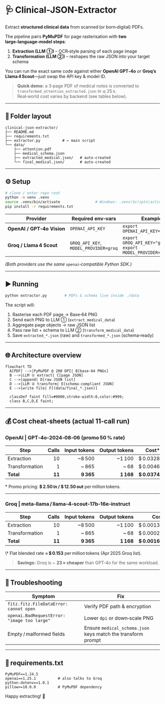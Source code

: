 # 🩺 Clinical‑JSON‑Extractor

Extract **structured clinical data** from scanned (or born‑digital) PDFs.

The pipeline pairs **PyMuPDF** for page rasterisation with **two large‑language‑model steps**:

1. **Extraction (LLM ①)** – OCR‑style parsing of each page image  
2. **Transformation (LLM ②)** – reshapes the raw JSON into your target schema

You can run the exact same code against either **OpenAI GPT‑4o** *or* **Groq’s Llama 4 Scout**—just swap the API key & model ID.

> **Quick demo:** a 3‑page PDF of medical notes is converted to  
> `transformed_attention_extracted.json` in ≲ 25 s.  
> Real‑world cost varies by backend (see tables below).

---

## 📂 Folder layout

```
clinical-json-extractor/
├── README.md
├── requirements.txt
├── extractor.py          # ← main script
└── data/
    ├── attention.pdf
    ├── medical_schema.json
    ├── extracted_medical.json/   # auto‑created
    └── final_medical.json/       # auto‑created
```

---

## ⚙️ Setup

```bash
# clone / enter repo root
python -m venv .venv
source .venv/bin/activate                # Windows: .venv\Scripts\activate
pip install -r requirements.txt
```

| Provider | Required env‑vars | Example |
|----------|------------------|---------|
| **OpenAI / GPT‑4o Vision** | `OPENAI_API_KEY` | `export OPENAI_API_KEY="sk‑..."` |
| **Groq / Llama 4 Scout**   | `GROQ_API_KEY`, `MODEL_PROVIDER=groq` | `export GROQ_API_KEY="gsk‑..."`<br>`export MODEL_PROVIDER=groq` |

*(Both providers use the same `openai`‑compatible Python SDK.)*

---

## ▶️ Running

```bash
python extractor.py        # PDFs & schema live inside ./data
```

The script will:

1. Rasterise each PDF page → Base‑64 PNG  
2. Send each PNG to LLM ① (`extract_medical_data`)  
3. Aggregate page objects → raw JSON list  
4. Pass raw list + schema to LLM ② (`transform_medical_data`)  
5. Save `extracted_*.json` (raw) and `transformed_*.json` (schema‑ready)

---

## 🌐 Architecture overview

```mermaid
flowchart TD
  A[PDF] -->|PyMuPDF @ 200 DPI| B[base‑64 PNGs]
  B -->|LLM ① extract| C[page JSON]
  C -->|append| D[raw JSON list]
  D -->|LLM ② transform| E[schema‑compliant JSON]
  E -->|write file| F[(data/final_*.json)]

  classDef faint fill=#0000,stroke-width:0,color:#999;
  class B,C,D,E faint;
```

---

## 💰 Cost cheat‑sheets (actual 11‑call run)

### OpenAI | GPT‑4o‑2024‑08‑06 (promo 50 % rate)

| Step            | Calls | Input tokens | Output tokens | Cost* |
|-----------------|------:|-------------:|--------------:|------:|
| Extraction      | 10 | ~8 500 | ~1 100 | \$ 0.0328 |
| Transformation  | 1  | ~ 865 | ~ 68   | \$ 0.0046 |
| **Total**       | **11** | **9 365** | **1 168** | **\$ 0.0374** |

\* Promo pricing: **\$ 2.50 in / \$ 12.50 out** per million tokens.

---

### Groq | meta‑llama / llama‑4‑scout‑17b‑16e‑instruct

| Step            | Calls | Input tokens | Output tokens | Cost† |
|-----------------|------:|-------------:|--------------:|------:|
| Extraction      | 10 | ~8 500 | ~1 100 | \$ 0.001372 |
| Transformation  | 1  | ~ 865 | ~ 68   | \$ 0.000237 |
| **Total**       | **11** | **9 365** | **1 168** | **\$ 0.001609** |

\† Flat blended rate ≈ **\$ 0.153** per million tokens (Apr 2025 Groq list).

> **Savings:** Groq is ~ **23 × cheaper** than GPT‑4o for the same workload.

---

## 🔧 Troubleshooting

| Symptom | Fix |
|---------|-----|
| `fitz.fitz.FileDataError: cannot open` | Verify PDF path & encryption |
| `openai.BadRequestError: "image too large"` | Lower `dpi` or down‑scale PNG |
| Empty / malformed fields | Ensure `medical_schema.json` keys match the transform prompt |

---

## 📝 requirements.txt

```text
PyMuPDF==1.24.5
openai==1.25.1          # also talks to Groq
python-dotenv==1.0.1
pillow>=10.0.0          # PyMuPDF dependency
```

Happy extracting! 🚀
